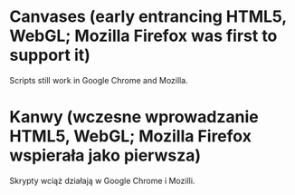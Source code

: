 ﻿# Canvases (early entrancing HTML5, WebGL; Mozilla Firefox was first to support it)

Scripts still work in Google Chrome and Mozilla.

# Kanwy (wczesne wprowadzanie HTML5, WebGL; Mozilla Firefox wspierała jako pierwsza)

Skrypty wciąż działają w Google Chrome i Mozilli.